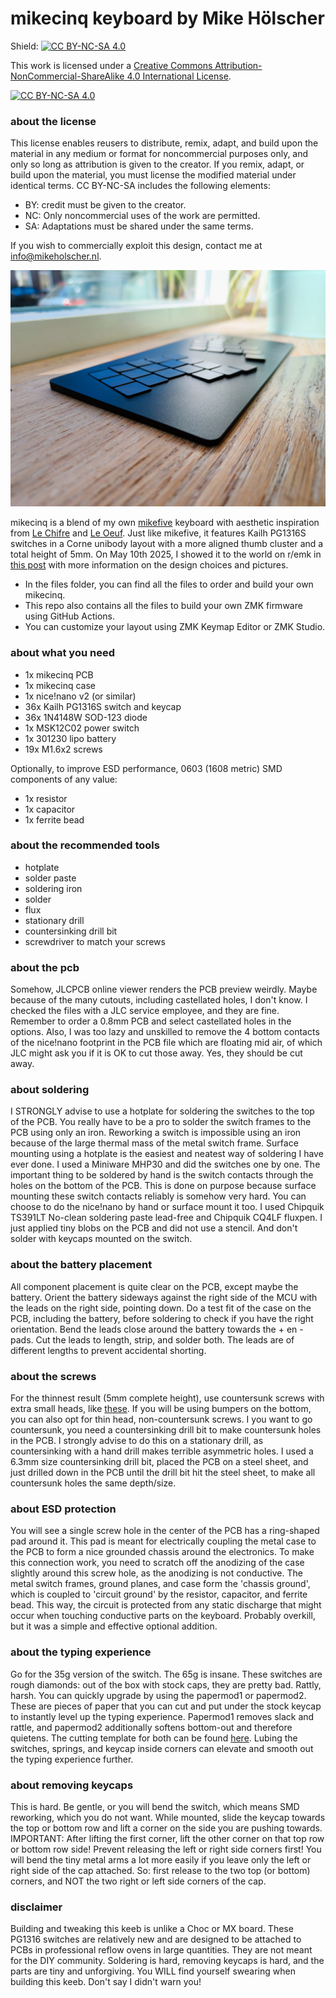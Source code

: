# mikecinq keyboard by Mike Hölscher

Shield: [![CC BY-NC-SA 4.0][cc-by-nc-sa-shield]][cc-by-nc-sa]

This work is licensed under a
[Creative Commons Attribution-NonCommercial-ShareAlike 4.0 International License][cc-by-nc-sa].

[![CC BY-NC-SA 4.0][cc-by-nc-sa-image]][cc-by-nc-sa]

[cc-by-nc-sa]: http://creativecommons.org/licenses/by-nc-sa/4.0/
[cc-by-nc-sa-image]: https://licensebuttons.net/l/by-nc-sa/4.0/88x31.png
[cc-by-nc-sa-shield]: https://img.shields.io/badge/License-CC%20BY--NC--SA%204.0-lightgrey.svg

### about the license
This license enables reusers to distribute, remix, adapt, and build upon the material in any medium or format for noncommercial purposes only, and only so long as attribution is given to the creator. If you remix, adapt, or build upon the material, you must license the modified material under identical terms. CC BY-NC-SA includes the following elements:

- BY: credit must be given to the creator.
- NC: Only noncommercial uses of the work are permitted.
- SA: Adaptations must be shared under the same terms.

If you wish to commercially exploit this design, contact me at info@mikeholscher.nl.

![](images/mikecinq1.jpg)

mikecinq is a blend of my own [mikefive](https://github.com/mikeholscher/zmk-config-mikefive) keyboard with aesthetic inspiration from [Le Chifre](https://github.com/tominabox1/Le-Chiffre-Keyboard) and [Le Oeuf](https://github.com/eggsworks/le-oeuf).
Just like mikefive, it features Kailh PG1316S switches in a Corne unibody layout with a more aligned thumb cluster and a total height of 5mm. On May 10th 2025, I showed it to the world on r/emk in [this post](https://www.reddit.com/r/ErgoMechKeyboards/comments/1kjbfr5/mikecinq_my_second_pg1316s_keyboard_incl_long/) with more information on the design choices and pictures.

- In the files folder, you can find all the files to order and build your own mikecinq.
- This repo also contains all the files to build your own ZMK firmware using GitHub Actions.
- You can customize your layout using ZMK Keymap Editor or ZMK Studio.

### about what you need
- 1x mikecinq PCB
- 1x mikecinq case
- 1x nice!nano v2 (or similar)
- 36x Kailh PG1316S switch and keycap
- 36x 1N4148W SOD-123 diode
- 1x MSK12C02 power switch
- 1x 301230 lipo battery
- 19x M1.6x2 screws

Optionally, to improve ESD performance, 0603 (1608 metric) SMD components of any value:
- 1x resistor
- 1x capacitor
- 1x ferrite bead

### about the recommended tools
- hotplate
- solder paste
- soldering iron
- solder
- flux
- stationary drill
- countersinking drill bit
- screwdriver to match your screws

### about the pcb
Somehow, JLCPCB online viewer renders the PCB preview weirdly. Maybe because of the many cutouts, including castellated holes, I don't know. I checked the files with a JLC service employee, and they are fine. Remember to order a 0.8mm PCB and select castellated holes in the options. Also, I was too lazy and unskilled to remove the 4 bottom contacts of the nice!nano footprint in the PCB file which are floating mid air, of which JLC might ask you if it is OK to cut those away. Yes, they should be cut away.

### about soldering
I STRONGLY advise to use a hotplate for soldering the switches to the top of the PCB. You really have to be a pro to solder the switch frames to the PCB using only an iron. Reworking a switch is impossible using an iron because of the large thermal mass of the metal switch frame. Surface mounting using a hotplate is the easiest and neatest way of soldering I have ever done. I used a Miniware MHP30 and did the switches one by one. The important thing to be soldered by hand is the switch contacts through the holes on the bottom of the PCB. This is done on purpose because surface mounting these switch contacts reliably is somehow very hard. You can choose to do the nice!nano by hand or surface mount it too. I used Chipquik TS391LT No-clean soldering paste lead-free and Chipquik CQ4LF fluxpen. I just applied tiny blobs on the PCB and did not use a stencil. And don't solder with keycaps mounted on the switch.

### about the battery placement
All component placement is quite clear on the PCB, except maybe the battery. Orient the battery sideways against the right side of the MCU with the leads on the right side, pointing down. Do a test fit of the case on the PCB, including the battery, before soldering to check if you have the right orientation. Bend the leads close around the battery towards the + en - pads. Cut the leads to length, strip, and solder both. The leads are of different lengths to prevent accidental shorting.

### about the screws
For the thinnest result (5mm complete height), use countersunk screws with extra small heads, like [these](https://www.ebay.nl/itm/185164561040?var=694434686738). If you will be using bumpers on the bottom, you can also opt for thin head, non-countersunk screws. I you want to go countersunk, you need a countersinking drill bit to make countersunk holes in the PCB. I strongly advise to do this on a stationary drill, as countersinking with a hand drill makes terrible asymmetric holes. I used a 6.3mm size countersinking drill bit, placed the PCB on a steel sheet, and just drilled down in the PCB until the drill bit hit the steel sheet, to make all countersunk holes the same depth/size.

### about ESD protection
You will see a single screw hole in the center of the PCB has a ring-shaped pad around it. This pad is meant for electrically coupling the metal case to the PCB to form a nice grounded chassis around the electronics. To make this connection work, you need to scratch off the anodizing of the case slightly around this screw hole, as the anodizing is not conductive. The metal switch frames, ground planes, and case form the 'chassis ground', which is coupled to 'circuit ground' by the resistor, capacitor, and ferrite bead. This way, the circuit is protected from any static discharge that might occur when touching conductive parts on the keyboard. Probably overkill, but it was a simple and effective optional addition.  

### about the typing experience
Go for the 35g version of the switch. The 65g is insane. These switches are rough diamonds: out of the box with stock caps, they are pretty bad. Rattly, harsh. You can quickly upgrade by using the papermod1 or papermod2. These are pieces of paper that you can cut and put under the stock keycap to instantly level up the typing experience. Papermod1 removes slack and rattle, and papermod2 additionally softens bottom-out and therefore quietens. The cutting template for both can be found [here](https://github.com/mikeholscher/zmk-config-mikefive/tree/main/files/mods). Lubing the switches, springs, and keycap inside corners can elevate and smooth out the typing experience further.

### about removing keycaps
This is hard. Be gentle, or you will bend the switch, which means SMD reworking, which you do not want. While mounted, slide the keycap towards the top or bottom row and lift a corner on the side you are pushing towards. IMPORTANT: After lifting the first corner, lift the other corner on that top row or bottom row side! Prevent releasing the left or right side corners first! You will bend the tiny metal arms a lot more easily if you leave only the left or right side of the cap attached. So: first release to the two top (or bottom) corners, and NOT the two right or left side corners of the cap.

### disclaimer
Building and tweaking this keeb is unlike a Choc or MX board. These PG1316 switches are relatively new and are designed to be attached to PCBs in professional reflow ovens in large quantities. They are not meant for the DIY community. Soldering is hard, removing keycaps is hard, and the parts are tiny and unforgiving. You WILL find yourself swearing when building this keeb. Don't say I didn't warn you!




